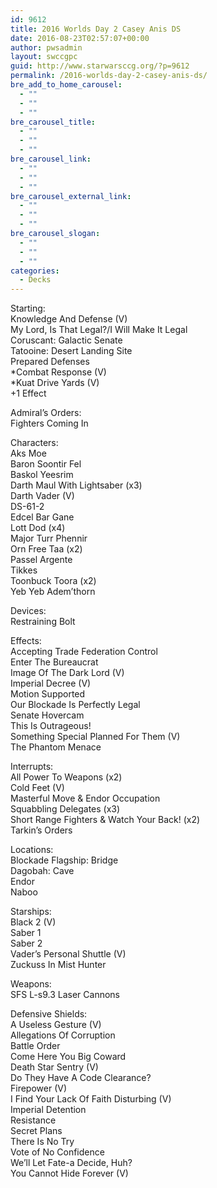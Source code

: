 ```yaml
---
id: 9612
title: 2016 Worlds Day 2 Casey Anis DS
date: 2016-08-23T02:57:07+00:00
author: pwsadmin
layout: swccgpc
guid: http://www.starwarsccg.org/?p=9612
permalink: /2016-worlds-day-2-casey-anis-ds/
bre_add_to_home_carousel:
  - ""
  - ""
  - ""
bre_carousel_title:
  - ""
  - ""
  - ""
bre_carousel_link:
  - ""
  - ""
  - ""
bre_carousel_external_link:
  - ""
  - ""
  - ""
bre_carousel_slogan:
  - ""
  - ""
  - ""
categories:
  - Decks
---
```

Starting:  
Knowledge And Defense (V)  
My Lord, Is That Legal?/I Will Make It Legal  
Coruscant: Galactic Senate  
Tatooine: Desert Landing Site  
Prepared Defenses  
*Combat Response (V)  
*Kuat Drive Yards (V)  
+1 Effect

Admiral&#8217;s Orders:  
Fighters Coming In

Characters:  
Aks Moe  
Baron Soontir Fel  
Baskol Yeesrim  
Darth Maul With Lightsaber (x3)  
Darth Vader (V)  
DS-61-2  
Edcel Bar Gane  
Lott Dod (x4)  
Major Turr Phennir  
Orn Free Taa (x2)  
Passel Argente  
Tikkes  
Toonbuck Toora (x2)  
Yeb Yeb Adem&#8217;thorn

Devices:  
Restraining Bolt

Effects:  
Accepting Trade Federation Control  
Enter The Bureaucrat  
Image Of The Dark Lord (V)  
Imperial Decree (V)  
Motion Supported  
Our Blockade Is Perfectly Legal  
Senate Hovercam  
This Is Outrageous!  
Something Special Planned For Them (V)  
The Phantom Menace

Interrupts:  
All Power To Weapons (x2)  
Cold Feet (V)  
Masterful Move & Endor Occupation  
Squabbling Delegates (x3)  
Short Range Fighters & Watch Your Back! (x2)  
Tarkin&#8217;s Orders

Locations:  
Blockade Flagship: Bridge  
Dagobah: Cave  
Endor  
Naboo

Starships:  
Black 2 (V)  
Saber 1  
Saber 2  
Vader&#8217;s Personal Shuttle (V)  
Zuckuss In Mist Hunter

Weapons:  
SFS L-s9.3 Laser Cannons

Defensive Shields:  
A Useless Gesture (V)  
Allegations Of Corruption  
Battle Order  
Come Here You Big Coward  
Death Star Sentry (V)  
Do They Have A Code Clearance?  
Firepower (V)  
I Find Your Lack Of Faith Disturbing (V)  
Imperial Detention  
Resistance  
Secret Plans  
There Is No Try  
Vote of No Confidence  
We&#8217;ll Let Fate-a Decide, Huh?  
You Cannot Hide Forever (V)